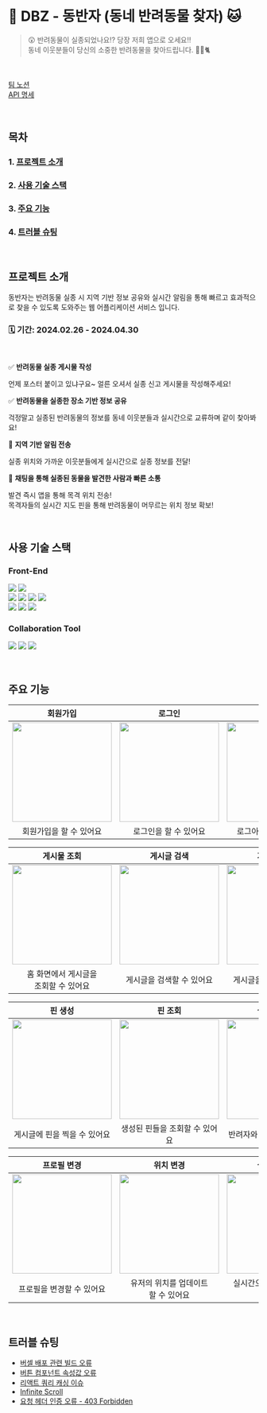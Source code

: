 # 🐶 DBZ - 동반자 (동네 반려동물 찾자) 🐱

>😲 반려동물이 실종되었나요⁉️ 당장 저희 앱으로 오세요‼️ <br>
동네 이웃분들이 당신의 소중한 반려동물을 찾아드립니다. 🐶🪿🐈

<br>

<a href="https://www.notion.so/goo99/eaf12c76d5544be5b2c1e95fa9b49bdc">팀 노션</a>
<br>
<a href="https://documenter.getpostman.com/view/32901280/2sA2rDvL5y">API 명세</a>

<br>

## 목차
### 1. [프로젝트 소개](#프로젝트-소개) <br>
### 2. [사용 기술 스택](#사용-기술-스택) <br>
### 3. [주요 기능](#주요-기능) <br>
### 4. [트러블 슈팅](#트러블-슈팅)

<br>

## 프로젝트 소개
동반자는 반려동물 실종 시 지역 기반 정보 공유와 실시간 알림을 통해 빠르고 효과적으로 찾을 수 있도록 도와주는 웹 어플리케이션 서비스 입니다. <br>
### 🗓️ **기간: 2024.02.26 - 2024.04.30**
<br>

✅ **반려동물 실종 게시물 작성**

언제 포스터 붙이고 있냐구요~ 얼른 오셔서 실종 신고 게시물을 작성해주세요!

✅ **반려동물을 실종한 장소 기반 정보 공유**

걱정말고 실종된 반려동물의 정보를 동네 이웃분들과 실시간으로 교류하며 같이 찾아봐요!

🔔 **지역 기반 알림 전송**

실종 위치와 가까운 이웃분들에게 실시간으로 실종 정보를 전달!

💬 **채팅을 통해 실종된 동물을 발견한 사람과 빠른 소통**

발견 즉시 앱을 통해 목격 위치 전송!<br>
목격자들의 실시간 지도 핀을 통해 반려동물이 머무르는 위치 정보 확보!

<br>

## 사용 기술 스택

### Front-End

<img src="https://img.shields.io/badge/React-61DAFB?style=for-the-badge&logo=react&logoColor=black"> <img src="https://img.shields.io/badge/Type Script-3178C6?style=for-the-badge&logo=typescript&logoColor=white"> <br>
<img src="https://img.shields.io/badge/React Query-FF4154?style=for-the-badge&logo=reactquery&logoColor=white">
<img src="https://img.shields.io/badge/Axios-5A29E4?style=for-the-badge&logo=axios&logoColor=white">
<img src="https://img.shields.io/badge/React router-CA4245?style=for-the-badge&logo=reactrouter&logoColor=white">
<img src="https://img.shields.io/badge/Recoil-3578E5?style=for-the-badge&logo=recoil&logoColor=white">
<br>
<img src="https://img.shields.io/badge/Tailwind CSS-06B6D4?style=for-the-badge&logo=tailwindcss&logoColor=white">
<img src="https://img.shields.io/badge/Daisy UI-5A0EF8?style=for-the-badge&logo=daisyui&logoColor=white">
<img src="https://img.shields.io/badge/Firebase-FFCA28?style=for-the-badge&logo=firebase&logoColor=black">

### Collaboration Tool

<img src="https://img.shields.io/badge/Github-000000?style=for-the-badge&logo=github&logoColor=white"> <img src="https://img.shields.io/badge/Slack-4A154B?style=for-the-badge&logo=slack&logoColor=white"> <img src="https://img.shields.io/badge/Notion-000000?style=for-the-badge&logo=notion&logoColor=white">

<br>

## 주요 기능

|회원가입|로그인|로그아웃|
|:---:|:---:|:---:|
|<img src="https://github.com/SamCoMo/DBZ-Front-End/assets/114340740/03329e0f-a43a-4aa1-b66a-d2dac7f8240d" width="200px"></img>|<img src="https://github.com/SamCoMo/DBZ-Front-End/assets/114340740/4e81e39e-331c-4731-b84e-049a19b05547" width="200px"></img>|<img src="https://github.com/SamCoMo/DBZ-Front-End/assets/114340740/abb9cdef-11a1-41c3-8ea1-3d4e88653ea5" width="200px"></img>|
|회원가입을 할 수 있어요|로그인을 할 수 있어요|로그아웃을 할 수 있어요|

|게시물 조회|게시글 검색|게시글 생성|
|:---:|:---:|:---:|
|<img src="https://github.com/SamCoMo/DBZ-Front-End/assets/114340740/2a380e71-c162-46df-8016-53ae953515ee" width="200px"></img>|<img src="https://github.com/SamCoMo/DBZ-Front-End/assets/114340740/a8826683-689c-484d-8a37-e7ac49074c7d" width="200px"></img>|<img src="https://github.com/SamCoMo/DBZ-Front-End/assets/114340740/8841c4e9-d033-4313-b216-0394d4104771" width="200px"></img>|
|홈 화면에서 게시글을<br>조회할 수 있어요|게시글을 검색할 수 있어요|게시글을 작성할 수 있어요|

|핀 생성|핀 조회|실시간 채팅|
|:---:|:---:|:---:|
|<img src="https://github.com/SamCoMo/DBZ-Front-End/assets/114340740/d26c263c-c5f5-4575-ab83-c6b29fe2aaea" width="200px"></img>|<img src="https://github.com/SamCoMo/DBZ-Front-End/assets/114340740/74213a00-8401-416f-90f1-272dc86af749" width="200px"></img>|<img src="https://github.com/SamCoMo/DBZ-Front-End/assets/114340740/670a9ebb-09fd-4a1f-b4aa-85a9d6282981" width="200px"></img>|
|게시글에 핀을 찍을 수 있어요|생성된 핀들을 조회할 수 있어요|반려자와 채팅을 할 수 있어요|

|프로필 변경|위치 변경|실시간 알림|
|:---:|:---:|:---:|
|<img src="https://github.com/SamCoMo/DBZ-Front-End/assets/114340740/77c8c9b7-d48a-40a3-bf4f-bfb1144aec4f" width="200px"></img>|<img src="https://github.com/SamCoMo/DBZ-Front-End/assets/114340740/70234896-e468-4db6-a827-40e27c856613" width="200px"></img>|<img src="https://github.com/SamCoMo/DBZ-Front-End/assets/114340740/cd3d0a87-64f0-4f3a-a83d-87c75b30942b" width="200px"></img>|
|프로필을 변경할 수 있어요|유저의 위치를 업데이트<br>할 수 있어요|실시간으로 알림을 받을 수<br>있어요|

<br>

## 트러블 슈팅

- <a href="https://www.notion.so/goo99/c1116ba0681a4f2da26b223c44eb6d64?pvs=4">버셀 배포 관련 빌드 오류</a>
- <a href="https://www.notion.so/goo99/bca852ef87474ac6b1eabfd0780dae0c?pvs=4">버튼 컴포넌트 속성값 오류</a>
- <a href="https://www.notion.so/goo99/React-Query-7be85c9b02e7413595248de9f206a34e?pvs=4">리액트 쿼리 캐싱 이슈</a>
- <a href="https://www.notion.so/goo99/Infinite-Scroll-c76eb9f997804707a39b0b51d2aac10a?pvs=4">Infinite Scroll</a>
- <a href="https://www.notion.so/goo99/403-Forbidden-88e5cbf44c3f448ca1914b611271f70b?pvs=4">요청 헤더 인증 오류 - 403 Forbidden</a>
